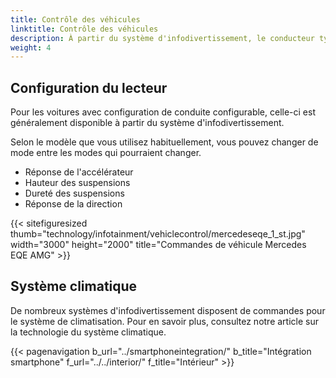 ```yaml
---
title: Contrôle des véhicules
linktitle: Contrôle des véhicules
description: À partir du système d'infodivertissement, le conducteur typique peut configurer les paramètres de la voiture pour diverses fonctionnalités.
weight: 4
---
```

<!-- markdownlint-disable MD033 -->

## Configuration du lecteur

Pour les voitures avec configuration de conduite configurable, celle-ci est généralement disponible à partir du système d'infodivertissement.

Selon le modèle que vous utilisez habituellement, vous pouvez changer de mode entre les modes qui pourraient changer.

- Réponse de l'accélérateur
- Hauteur des suspensions
- Dureté des suspensions
- Réponse de la direction

{{< sitefiguresized thumb="technology/infotainment/vehiclecontrol/mercedeseqe_1_st.jpg" width="3000" height="2000" title="Commandes de véhicule Mercedes EQE AMG" >}}

## Système climatique

De nombreux systèmes d'infodivertissement disposent de commandes pour le système de climatisation. Pour en savoir plus, consultez notre article sur la technologie du système climatique.

{{< pagenavigation b_url="../smartphoneintegration/" b_title="Intégration smartphone" f_url="../../interior/" f_title="Intérieur" >}}